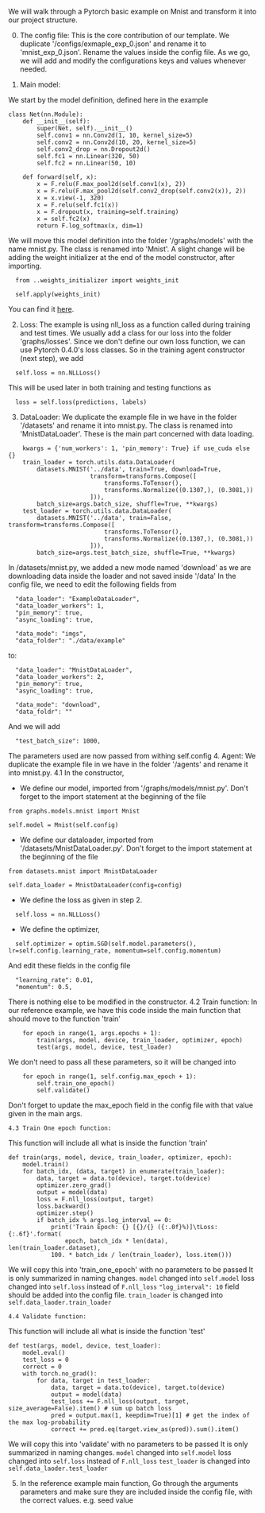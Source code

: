 We will walk through a Pytorch basic example on Mnist and transform it into our project structure.

0. The config file:
This is the core contribution of our template. We duplicate '/configs/exmaple_exp_0.json' and rename it to 'mnist_exp_0.json'.
Rename the values inside the config file. As we go, we will add and modify the configurations keys and values whenever needed.

1. Main model:

We start by the model definition, defined here in the example

```
class Net(nn.Module):
    def __init__(self):
        super(Net, self).__init__()
        self.conv1 = nn.Conv2d(1, 10, kernel_size=5)
        self.conv2 = nn.Conv2d(10, 20, kernel_size=5)
        self.conv2_drop = nn.Dropout2d()
        self.fc1 = nn.Linear(320, 50)
        self.fc2 = nn.Linear(50, 10)

    def forward(self, x):
        x = F.relu(F.max_pool2d(self.conv1(x), 2))
        x = F.relu(F.max_pool2d(self.conv2_drop(self.conv2(x)), 2))
        x = x.view(-1, 320)
        x = F.relu(self.fc1(x))
        x = F.dropout(x, training=self.training)
        x = self.fc2(x)
        return F.log_softmax(x, dim=1)
```
We will move this model definition into the folder '/graphs/models' with the name mnist.py. The class is renamed into 'Mnist'.
A slight change will be adding the weight initializer at the end of the model constructor, after importing.
```
  from ..weights_initializer import weights_init

  self.apply(weights_init)
```
You can find it [here](https://github.com/sergei680/PyTorch-Project-Template/blob/master/graphs/models/mnist.py).

2. Loss:
The example is using nll_loss as a function called during training and test times. We usually add a class for our loss into the folder 'graphs/losses'.
Since we don't define our own loss function, we can use Pytorch 0.4.0's loss classes.
So in the training agent constructor (next step), we add
```
  self.loss = nn.NLLLoss()
```
This will be used later in both training and testing functions as
```
  loss = self.loss(predictions, labels)
```

3. DataLoader:
We duplicate the example file in we have in the folder '/datasets' and rename it into mnist.py. The class is renamed into 'MnistDataLoader'.
These is the main part concerned with data loading.
```
    kwargs = {'num_workers': 1, 'pin_memory': True} if use_cuda else {}
    train_loader = torch.utils.data.DataLoader(
        datasets.MNIST('../data', train=True, download=True,
                       transform=transforms.Compose([
                           transforms.ToTensor(),
                           transforms.Normalize((0.1307,), (0.3081,))
                       ])),
        batch_size=args.batch_size, shuffle=True, **kwargs)
    test_loader = torch.utils.data.DataLoader(
        datasets.MNIST('../data', train=False, transform=transforms.Compose([
                           transforms.ToTensor(),
                           transforms.Normalize((0.1307,), (0.3081,))
                       ])),
        batch_size=args.test_batch_size, shuffle=True, **kwargs)
```
In /datasets/mnist.py, we added a new mode named 'download' as we are downloading data inside the loader and not saved inside '/data'
In the config file, we need to edit the following fields from
```
  "data_loader": "ExampleDataLoader",
  "data_loader_workers": 1,
  "pin_memory": true,
  "async_loading": true,

  "data_mode": "imgs",
  "data_folder": "./data/example"
```
to:
```
  "data_loader": "MnistDataLoader",
  "data_loader_workers": 2,
  "pin_memory": true,
  "async_loading": true,

  "data_mode": "download",
  "data_foldr": ""
```
And we will add
```
  "test_batch_size": 1000,

```

The parameters used are now passed from withing self.config
4. Agent:
We duplicate the example file in we have in the folder '/agents' and rename it into mnist.py.
    4.1 In the constructor,
- We define our model, imported from '/graphs/models/mnist.py'. Don't forget to the import statement at the beginning of the file
```
from graphs.models.mnist import Mnist

self.model = Mnist(self.config)
```
- We define our dataloader, imported from '/datasets/MnistDataLoader.py'. Don't forget to the import statement at the beginning of the file

```
from datasets.mnist import MnistDataLoader

self.data_loader = MnistDataLoader(config=config)
```
- We define the loss as given in step 2.
```
  self.loss = nn.NLLLoss()
```
- We define the optimizer,
```
  self.optimizer = optim.SGD(self.model.parameters(), lr=self.config.learning_rate, momentum=self.config.momentum)

```
And edit these fields in the config file
```
  "learning_rate": 0.01,
  "momentum": 0.5,
```
There is nothing else to be modified in the constructor.
    4.2 Train function:
In our reference example, we have this code inside the main function that should move to the function 'train'
```
    for epoch in range(1, args.epochs + 1):
        train(args, model, device, train_loader, optimizer, epoch)
        test(args, model, device, test_loader)
```
We don't need to pass all these parameters, so it will be changed into
```
    for epoch in range(1, self.config.max_epoch + 1):
        self.train_one_epoch()
        self.validate()
```
Don't forget to update the max_epoch field in the config file with that value given in the main args.

    4.3 Train One epoch function:
This function will include all what is inside the function 'train'
```
def train(args, model, device, train_loader, optimizer, epoch):
    model.train()
    for batch_idx, (data, target) in enumerate(train_loader):
        data, target = data.to(device), target.to(device)
        optimizer.zero_grad()
        output = model(data)
        loss = F.nll_loss(output, target)
        loss.backward()
        optimizer.step()
        if batch_idx % args.log_interval == 0:
            print('Train Epoch: {} [{}/{} ({:.0f}%)]\tLoss: {:.6f}'.format(
                epoch, batch_idx * len(data), len(train_loader.dataset),
            100. * batch_idx / len(train_loader), loss.item()))
```
We will copy this into 'train_one_epoch' with no parameters to be passed
It is only summarized in naming changes.
```model``` changed into ``` self.model ```
loss changed into ```self.loss``` instead of ``` F.nll_loss ```
``` "log_interval": 10 ``` field should be added into the config file.
``` train_loader ``` is changed into ``` self.data_laoder.train_loader ```

    4.4 Validate function:

This function will include all what is inside the function 'test'
```
def test(args, model, device, test_loader):
    model.eval()
    test_loss = 0
    correct = 0
    with torch.no_grad():
        for data, target in test_loader:
            data, target = data.to(device), target.to(device)
            output = model(data)
            test_loss += F.nll_loss(output, target, size_average=False).item() # sum up batch loss
            pred = output.max(1, keepdim=True)[1] # get the index of the max log-probability
            correct += pred.eq(target.view_as(pred)).sum().item()
```
We will copy this into 'validate' with no parameters to be passed
It is only summarized in naming changes.
```model``` changed into ``` self.model ```
loss changed into ```self.loss``` instead of ``` F.nll_loss ```
``` test_loader ``` is changed into ``` self.data_laoder.test_loader ```

5. In the reference example main function, Go through the arguments parameters and make sure they are included inside the config file, with the correct values.
e.g. seed value
